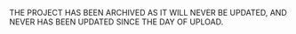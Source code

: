 THE PROJECT HAS BEEN ARCHIVED AS IT WILL NEVER BE UPDATED, AND NEVER HAS BEEN UPDATED SINCE THE DAY OF UPLOAD.
